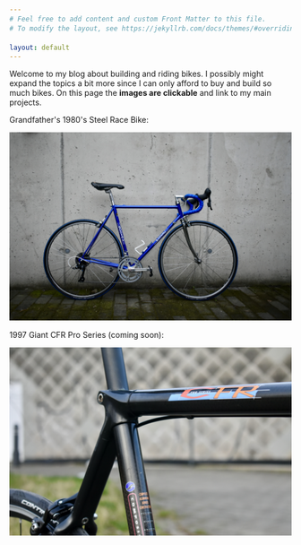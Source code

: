 ```yaml
---
# Feel free to add content and custom Front Matter to this file.
# To modify the layout, see https://jekyllrb.com/docs/themes/#overriding-theme-defaults

layout: default
---
```


Welcome to my blog about building and riding bikes. I possibly might expand the topics a bit more since I can only afford to buy and build so much bikes. On this page the **images are clickable** and link to my main projects.


Grandfather's 1980's Steel  Race Bike:

[![blue_bike](/docs/assets/bluebike/side_overview.jpg)](https://pablovgd.github.io/bikes/2024/02/29/godeau.html)

1997 Giant CFR Pro Series (coming soon):

[![CFR](./docs/assets/giantcfr/cfr_detail.jpeg)](https://pablovgd.github.io/bikes/2024/02/29/cfr.html)
